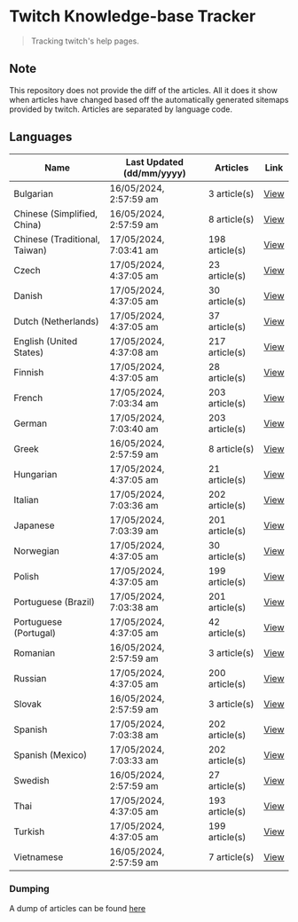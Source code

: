 # Twitch Knowledge-base Tracker
> Tracking twitch's help pages. 

## Note
This repository does not provide the diff of the articles. All it does it show when articles have changed based
off the automatically generated sitemaps provided by twitch. Articles are separated by language code.

## Languages

| Name                          | Last Updated (dd/mm/yyyy) | Articles       | Link                   |
|-------------------------------|---------------------------|----------------|------------------------|
| Bulgarian                     | 16/05/2024, 2:57:59 am    | 3 article(s)   | [View](docs/bg.md)     |
| Chinese (Simplified, China)   | 16/05/2024, 2:57:59 am    | 8 article(s)   | [View](docs/zh_CN.md)  |
| Chinese (Traditional, Taiwan) | 17/05/2024, 7:03:41 am    | 198 article(s) | [View](docs/zh_TW.md)  |
| Czech                         | 17/05/2024, 4:37:05 am    | 23 article(s)  | [View](docs/cs.md)     |
| Danish                        | 17/05/2024, 4:37:05 am    | 30 article(s)  | [View](docs/da.md)     |
| Dutch (Netherlands)           | 17/05/2024, 4:37:05 am    | 37 article(s)  | [View](docs/nl_NL.md)  |
| English (United States)       | 17/05/2024, 4:37:08 am    | 217 article(s) | [View](docs/en_US.md)  |
| Finnish                       | 17/05/2024, 4:37:05 am    | 28 article(s)  | [View](docs/fi.md)     |
| French                        | 17/05/2024, 7:03:34 am    | 203 article(s) | [View](docs/fr.md)     |
| German                        | 17/05/2024, 7:03:40 am    | 203 article(s) | [View](docs/de.md)     |
| Greek                         | 16/05/2024, 2:57:59 am    | 8 article(s)   | [View](docs/el.md)     |
| Hungarian                     | 17/05/2024, 4:37:05 am    | 21 article(s)  | [View](docs/hu.md)     |
| Italian                       | 17/05/2024, 7:03:36 am    | 202 article(s) | [View](docs/it.md)     |
| Japanese                      | 17/05/2024, 7:03:39 am    | 201 article(s) | [View](docs/ja.md)     |
| Norwegian                     | 17/05/2024, 4:37:05 am    | 30 article(s)  | [View](docs/no.md)     |
| Polish                        | 17/05/2024, 4:37:05 am    | 199 article(s) | [View](docs/pl.md)     |
| Portuguese (Brazil)           | 17/05/2024, 7:03:38 am    | 201 article(s) | [View](docs/pt_BR.md)  |
| Portuguese (Portugal)         | 17/05/2024, 4:37:05 am    | 42 article(s)  | [View](docs/pt_PT.md)  |
| Romanian                      | 16/05/2024, 2:57:59 am    | 3 article(s)   | [View](docs/ro.md)     |
| Russian                       | 17/05/2024, 4:37:05 am    | 200 article(s) | [View](docs/ru.md)     |
| Slovak                        | 16/05/2024, 2:57:59 am    | 3 article(s)   | [View](docs/sk.md)     |
| Spanish                       | 17/05/2024, 7:03:38 am    | 202 article(s) | [View](docs/es.md)     |
| Spanish (Mexico)              | 17/05/2024, 7:03:33 am    | 202 article(s) | [View](docs/es_MX.md)  |
| Swedish                       | 16/05/2024, 2:57:59 am    | 27 article(s)  | [View](docs/sv.md)     |
| Thai                          | 17/05/2024, 4:37:05 am    | 193 article(s) | [View](docs/th.md)     |
| Turkish                       | 17/05/2024, 4:37:05 am    | 199 article(s) | [View](docs/tr.md)     |
| Vietnamese                    | 16/05/2024, 2:57:59 am    | 7 article(s)   | [View](docs/vi.md)     |

### Dumping
A dump of articles can be found [here](docs/RAW.md)